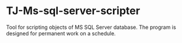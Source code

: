 # TJ-Ms-sql-server-scripter
Tool for scripting objects of MS SQL Server database. The program is designed for permanent work on a schedule.
